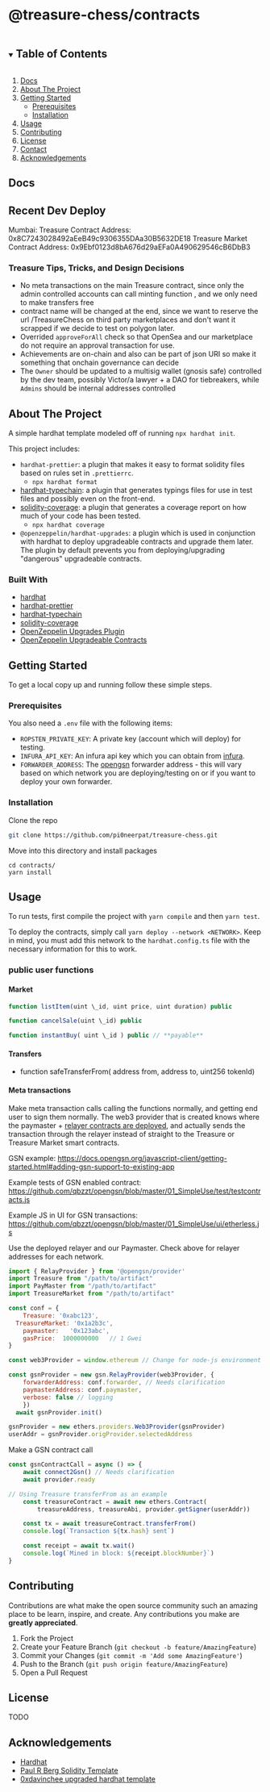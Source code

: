 # @treasure-chess/contracts

<details open="open">
  <summary><h2 style="display: inline-block">Table of Contents</h2></summary>
  <ol>
    <li>
      <a href="#docs">Docs</a>
    </li>
    <li>
      <a href="#about-the-project">About The Project</a>
    </li>
    <li>
      <a href="#getting-started">Getting Started</a>
      <ul>
        <li><a href="#prerequisites">Prerequisites</a></li>
        <li><a href="#installation">Installation</a></li>
      </ul>
    </li>
    <li><a href="#usage">Usage</a></li>
    <li><a href="#contributing">Contributing</a></li>
    <li><a href="#license">License</a></li>
    <li><a href="#contact">Contact</a></li>
    <li><a href="#acknowledgements">Acknowledgements</a></li>
  </ol>
</details>

## Docs

## Recent Dev Deploy
Mumbai:
Treasure Contract Address:  0x8C7243028492aEeB49c9306355DAa30B5632DE18
Treasure Market Contract Address:  0x9Ebf0123d8bA676d29aEFa0A490629546cB6DbB3

### Treasure Tips, Tricks, and Design Decisions

- No meta transactions on the main Treasure contract, since only the admin controlled accounts can call minting function , and we only need to make transfers free
- contract name will be changed at the end, since we want to reserve the url /TreasureChess on third party marketplaces and don't want it scrapped if we decide to test on polygon later.
- Overrided `approveForAll` check so that OpenSea and our marketplace do not require an approval transaction for use.
- Achievements are on-chain and also can be part of json URI so make it something that onchain governance can decide
- The `Owner` should be updated to a multisig wallet (gnosis safe) controlled by the dev team, possibly Victor/a lawyer + a DAO for tiebreakers, while `Admins` should be internal addresses controlled

## About The Project

A simple hardhat template modeled off of running `npx hardhat init`.

This project includes:

- `hardhat-prettier`: a plugin that makes it easy to format solidity files based on rules set in `.prettierrc`.
  - `npx hardhat format`
- [hardhat-typechain](https://hardhat.org/plugins/hardhat-typechain.html): a plugin that generates typings files for use in test files and possibly even on the front-end.
- [solidity-coverage](https://hardhat.org/plugins/solidity-coverage.html): a plugin that generates a coverage report on how much of your code has been tested.
  - `npx hardhat coverage`
- `@openzeppelin/hardhat-upgrades`: a plugin which is used in conjunction with hardhat to deploy upgradeable contracts and upgrade them later. The plugin by default prevents you from deploying/upgrading "dangerous" upgradeable contracts.

### Built With

- [hardhat](https://hardhat.org)
- [hardhat-prettier](https://www.npmjs.com/package/hardhat-prettier)
- [hardhat-typechain](https://hardhat.org/plugins/hardhat-typechain.html)
- [solidity-coverage](https://hardhat.org/plugins/solidity-coverage.html)
- [OpenZeppelin Upgrades Plugin](https://docs.openzeppelin.com/upgrades-plugins/1.x/)
- [OpenZeppelin Upgradeable Contracts](https://www.npmjs.com/package/@openzeppelin/contracts-upgradeable)

## Getting Started

To get a local copy up and running follow these simple steps.

### Prerequisites

You also need a `.env` file with the following items:

- `ROPSTEN_PRIVATE_KEY`: A private key (account which will deploy) for testing.
- `INFURA_API_KEY`: An infura api key which you can obtain from [infura](https://infura.io).
- `FORWARDER_ADDRESS`: The [opengsn](https://docs.opengsn.org/contracts/addresses.html) forwarder address - this will vary based on which network you are deploying/testing on or if you want to deploy your own forwarder.

### Installation

Clone the repo

```sh
git clone https://github.com/pi0neerpat/treasure-chess.git
```

Move into this directory and install packages

```
cd contracts/
yarn install
```

## Usage

To run tests, first compile the project with `yarn compile` and then `yarn test`.

To deploy the contracts, simply call `yarn deploy --network <NETWORK>`. Keep in mind, you must add this network to the `hardhat.config.ts` file with the necessary information for this to work.

### public user functions

#### Market

```js
function listItem(uint \_id, uint price, uint duration) public

function cancelSale(uint \_id) public

function instantBuy( uint \_id ) public // **payable**
```

#### Transfers

- function safeTransferFrom( address from, address to, uint256 tokenId)

#### Meta transactions

Make meta transaction calls calling the functions normally, and getting end user to sign them normally. The web3 provider that is created knows where the paymaster + [relayer contracts are deployed](https://docs.opengsn.org/contracts/addresses.html#polygon-matic), and actually sends the transaction through the relayer instead of straight to the Treasure or Treasure Market smart contracts.

GSN example: https://docs.opengsn.org/javascript-client/getting-started.html#adding-gsn-support-to-existing-app

Example tests of GSN enabled contract: https://github.com/qbzzt/opengsn/blob/master/01_SimpleUse/test/testcontracts.js

Example JS in UI for GSN transactions: https://github.com/qbzzt/opengsn/blob/master/01_SimpleUse/ui/etherless.js

Use the deployed relayer and our Paymaster. Check above for relayer addresses for each network.

```js
import { RelayProvider } from '@opengsn/provider'
import Treasure from "/path/to/artifact"
import PayMaster from "/path/to/artifact"
import TreasureMarket from "/path/to/artifact"

const conf = {
	Treasure: '0xabc123',
  TreasureMarket: '0x1a2b3c',
	paymaster:   '0x123abc',
	gasPrice:  1000000000   // 1 Gwei
}

const web3Provider = window.ethereum // Change for node-js environment

const gsnProvider = new gsn.RelayProvider(web3Provider, {
    forwarderAddress: conf.forwarder, // Needs clarification
    paymasterAddress: conf.paymaster,
    verbose: false // logging
    })
  await gsnProvider.init()

gsnProvider = new ethers.providers.Web3Provider(gsnProvider)
userAddr = gsnProvider.origProvider.selectedAddress
```

Make a GSN contract call

```js
const gsnContractCall = async () => {
	await connect2Gsn() // Needs clarification
	await provider.ready

// Using Treasure transferFrom as an example
	const treasureContract = await new ethers.Contract(
		treasureAddress, treasureAbi, provider.getSigner(userAddr))

	const tx = await treasureContract.transferFrom()
	console.log(`Transaction ${tx.hash} sent`)

	const receipt = await tx.wait()
	console.log(`Mined in block: ${receipt.blockNumber}`)
}   
```


## Contributing

Contributions are what make the open source community such an amazing place to be learn, inspire, and create. Any contributions you make are **greatly appreciated**.

1. Fork the Project
2. Create your Feature Branch (`git checkout -b feature/AmazingFeature`)
3. Commit your Changes (`git commit -m 'Add some AmazingFeature'`)
4. Push to the Branch (`git push origin feature/AmazingFeature`)
5. Open a Pull Request

## License

TODO

## Acknowledgements

- [Hardhat](https://hardhat.org)
- [Paul R Berg Solidity Template](https://github.com/paulrberg/solidity-template)
- [0xdavinchee upgraded hardhat template](https://github.com/0xdavinchee)

[contributors-shield]: https://img.shields.io/github/contributors/jschiarizzi/treasure.svg?style=for-the-badge
[contributors-url]: https://github.com/jschiarizzi/treasure/graphs/contributors
[forks-shield]: https://img.shields.io/github/forks/jschiarizzi/treasure.svg?style=for-the-badge
[forks-url]: https://github.com/jschiarizzi/treasure/network/members
[stars-shield]: https://img.shields.io/github/stars/jschiarizzi/treasure.svg?style=for-the-badge
[stars-url]: https://github.com/0xdavinchee/hardhat-ts-template/stargazers
[issues-shield]: https://img.shields.io/github/issues/jschiarizzi/treasure.svg?style=for-the-badge
[issues-url]: https://github.com/jschiarizzi/treasure/issues
[license-shield]: https://img.shields.io/github/license/jschiarizzi/treasure.svg?style=for-the-badge
[license-url]: https://github.com/jschiarizzi/treasure/blob/master/LICENSE.txt
[linkedin-shield]: https://img.shields.io/badge/-LinkedIn-black.svg?style=for-the-badge&logo=linkedin&colorB=555

